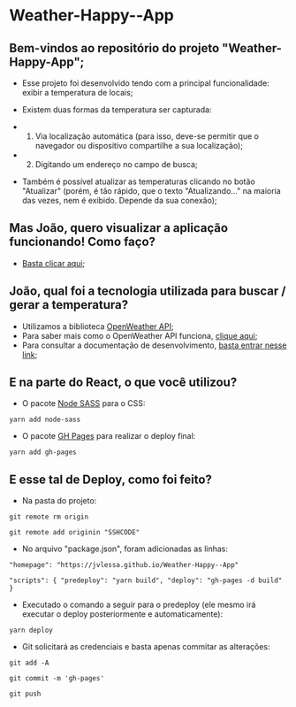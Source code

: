 # Weather-Happy--App
## Bem-vindos ao repositório do projeto "Weather-Happy-App";
- Esse projeto foi desenvolvido tendo com a principal funcionalidade: exibir a temperatura de locais;
- Existem duas formas da temperatura ser capturada:
- 1. Via localização automática (para isso, deve-se permitir que o navegador ou dispositivo compartilhe a sua localização);
- 2. Digitando um endereço no campo de busca;

- Também é possível atualizar as temperaturas clicando no botão "Atualizar" (porém, é tão rápido, que o texto "Atualizando..." na maioria das vezes, nem é exibido. Depende da sua conexão);

## Mas João, quero visualizar a aplicação funcionando! Como faço?
- [Basta clicar aqui](https://jvlessa.github.io/Weather-Happy--App/);

## João, qual foi a tecnologia utilizada para buscar / gerar a temperatura?
- Utilizamos a biblioteca [OpenWeather API](https://openweathermap.org/);
- Para saber mais como o OpenWeather API funciona, [clique aqui](https://openweathermap.org/guide);
- Para consultar a documentação de desenvolvimento, [basta entrar nesse link](https://openweathermap.org/api);

## E na parte do React, o que você utilizou?
- O pacote [Node SASS](https://yarnpkg.com/package/node-sass) para o CSS:

``yarn add node-sass``

- O pacote [GH Pages](https://yarnpkg.com/package/gh-pages) para realizar o deploy final:

``yarn add gh-pages``

## E esse tal de Deploy, como foi feito?

- Na pasta do projeto:

``git remote rm origin``

``git remote add originin "SSHCODE"``

- No arquivo "package.json", foram adicionadas as linhas:

``"homepage": "https://jvlessa.github.io/Weather-Happy--App"``

``"scripts": {
    "predeploy": "yarn build",
    "deploy": "gh-pages -d build"
}``

- Executado o comando a seguir para o predeploy (ele mesmo irá executar o deploy posteriormente e automaticamente):

``yarn deploy``

- Git solicitará as credenciais e basta apenas commitar as alterações:

``git add -A``

``git commit -m 'gh-pages'``

``git push``
